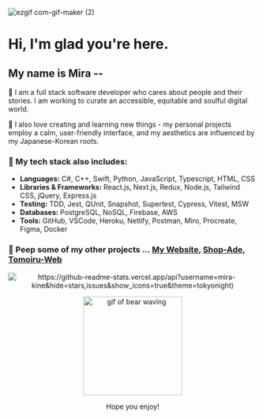 <!-- ![Mira-Kine-Banner](./github.JPG) -->
![ezgif com-gif-maker (2)](https://user-images.githubusercontent.com/90009901/160056144-141fab88-0b55-44c5-8213-85f4a852761d.gif)


# Hi, I'm glad you're here.



## My name is Mira -- 

 🌱  I am a full stack software developer who cares about people and their stories. I am working to curate an accessible, equitable and soulful digital world.

 🌸 I also love creating and learning new things - my personal projects employ a calm, user-friendly interface, and my aesthetics are influenced by my Japanese-Korean roots. 


 ### 📝 My tech stack also includes:
  - **Languages:** C#, C++, Swift, Python, JavaScript, Typescript, HTML, CSS
  - **Libraries & Frameworks:** React.js, Next.js, Redux, Node.js, Tailwind CSS, jQuery, Express.js
  - **Testing:** TDD, Jest, QUnit, Snapshot, Supertest, Cypress, Vitest, MSW
  - **Databases:** PostgreSQL, NoSQL, Firebase, AWS
  - **Tools:** GitHub, VSCode, Heroku, Netlify, Postman, Miro, Procreate, Figma, Docker
 
 ### 👀 Peep some of my other projects ... [My Website](https://mira-kine.dev), [Shop-Ade](https://tcl-45-smart-shopping-list.firebaseapp.com/), [Tomoiru-Web](https://tomoiru-web.netlify.app/)

<p align="center">
 <img style="display: block; margin: auto" src="https://github-readme-stats.vercel.app/api?username=mira-kine&hide=stars,issues&show_icons=true&theme=tokyonight" alt="https://github-readme-stats.vercel.app/api?username=mira-kine&hide=stars,issues&show_icons=true&theme=tokyonight)">
</p>

<p align="center">
 <img width="200" src="https://user-images.githubusercontent.com/90009901/160058297-c9862dfd-d7b4-4bee-9ee5-5a0e422ec4bb.gif" alt="gif of bear waving">
</p>

<p align="center">
Hope you enjoy!
</p>


